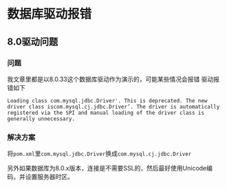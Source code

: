 # 数据库驱动报错

## 8.0驱动问题

### 问题
我文章里都是以8.0.33这个数据库驱动作为演示的，可能某些情况会报错
驱动报错如下

```
Loading class com.mysql.jdbc.Driver'. This is deprecated. The new driver class iscom.mysql.cj.jdbc.Driver’. The driver is automatically registered via the SPI and manual loading of the driver class is generally unnecessary.
```

### 解决方案

将`pom.xml`里`com.mysql.jdbc.Driver`换成`com.mysql.cj.jdbc.Driver`

另外如果数据库为8.0.x版本，连接是不需要SSL的，然后最好使用Unicode编码，并设置服务器时区。
